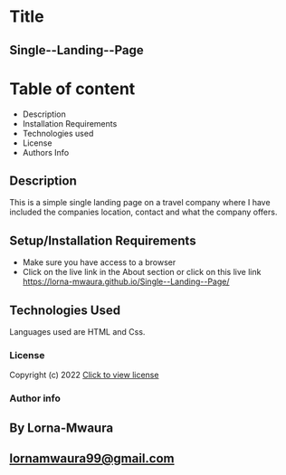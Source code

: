 # Title
## Single--Landing--Page

# Table of content
* Description
* Installation Requirements
* Technologies used
* License
* Authors Info


## Description
This is a simple single landing page on a travel company where I have included the companies location, contact and what the company offers.

## Setup/Installation Requirements
* Make sure you have access to a browser
* Click on the live link in the About section
or click on this live link  https://lorna-mwaura.github.io/Single--Landing--Page/ 


## Technologies Used
Languages used are HTML and Css.

### License
Copyright (c) 2022 [Click to view license](LICENSE)

### Author info 
## By Lorna-Mwaura
## lornamwaura99@gmail.com



